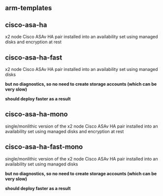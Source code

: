 ## arm-templates

## cisco-asa-ha

x2 node Cisco ASAv HA pair installed into an availability set using managed disks and encryption at rest


## cisco-asa-ha-fast

x2 node Cisco ASAv HA pair installed into an availability set using managed disks

**but no diagnostics, so no need to create storage accounts (which can be very slow)**

**should deploy faster as a result**

## cisco-asa-ha-mono

single/monlithic version of the x2 node Cisco ASAv HA pair installed into an availability set using managed disks and encryption at rest


## cisco-asa-ha-fast-mono

single/monlithic version of the x2 node Cisco ASAv HA pair installed into an availability set using managed disks

**but no diagnostics, so no need to create storage accounts (which can be very slow)**

**should deploy faster as a result**